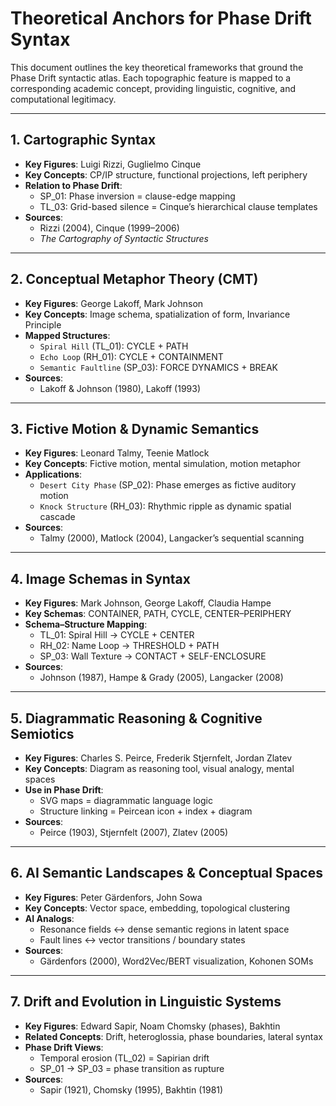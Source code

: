 
# Theoretical Anchors for Phase Drift Syntax

This document outlines the key theoretical frameworks that ground the Phase Drift syntactic atlas. Each topographic feature is mapped to a corresponding academic concept, providing linguistic, cognitive, and computational legitimacy.

---

## 1. Cartographic Syntax

- **Key Figures**: Luigi Rizzi, Guglielmo Cinque  
- **Key Concepts**: CP/IP structure, functional projections, left periphery  
- **Relation to Phase Drift**:
  - SP_01: Phase inversion = clause-edge mapping  
  - TL_03: Grid-based silence = Cinque’s hierarchical clause templates  
- **Sources**:
  - Rizzi (2004), Cinque (1999–2006)
  - *The Cartography of Syntactic Structures*

---

## 2. Conceptual Metaphor Theory (CMT)

- **Key Figures**: George Lakoff, Mark Johnson  
- **Key Concepts**: Image schema, spatialization of form, Invariance Principle  
- **Mapped Structures**:
  - `Spiral Hill` (TL_01): CYCLE + PATH
  - `Echo Loop` (RH_01): CYCLE + CONTAINMENT
  - `Semantic Faultline` (SP_03): FORCE DYNAMICS + BREAK
- **Sources**:
  - Lakoff & Johnson (1980), Lakoff (1993)

---

## 3. Fictive Motion & Dynamic Semantics

- **Key Figures**: Leonard Talmy, Teenie Matlock  
- **Key Concepts**: Fictive motion, mental simulation, motion metaphor  
- **Applications**:
  - `Desert City Phase` (SP_02): Phase emerges as fictive auditory motion
  - `Knock Structure` (RH_03): Rhythmic ripple as dynamic spatial cascade
- **Sources**:
  - Talmy (2000), Matlock (2004), Langacker’s sequential scanning

---

## 4. Image Schemas in Syntax

- **Key Figures**: Mark Johnson, George Lakoff, Claudia Hampe  
- **Key Schemas**: CONTAINER, PATH, CYCLE, CENTER–PERIPHERY  
- **Schema–Structure Mapping**:
  - TL_01: Spiral Hill → CYCLE + CENTER
  - RH_02: Name Loop → THRESHOLD + PATH
  - SP_03: Wall Texture → CONTACT + SELF-ENCLOSURE
- **Sources**:
  - Johnson (1987), Hampe & Grady (2005), Langacker (2008)

---

## 5. Diagrammatic Reasoning & Cognitive Semiotics

- **Key Figures**: Charles S. Peirce, Frederik Stjernfelt, Jordan Zlatev  
- **Key Concepts**: Diagram as reasoning tool, visual analogy, mental spaces  
- **Use in Phase Drift**:
  - SVG maps = diagrammatic language logic
  - Structure linking = Peircean icon + index + diagram
- **Sources**:
  - Peirce (1903), Stjernfelt (2007), Zlatev (2005)

---

## 6. AI Semantic Landscapes & Conceptual Spaces

- **Key Figures**: Peter Gärdenfors, John Sowa  
- **Key Concepts**: Vector space, embedding, topological clustering  
- **AI Analogs**:
  - Resonance fields ↔ dense semantic regions in latent space
  - Fault lines ↔ vector transitions / boundary states
- **Sources**:
  - Gärdenfors (2000), Word2Vec/BERT visualization, Kohonen SOMs

---

## 7. Drift and Evolution in Linguistic Systems

- **Key Figures**: Edward Sapir, Noam Chomsky (phases), Bakhtin  
- **Related Concepts**: Drift, heteroglossia, phase boundaries, lateral syntax  
- **Phase Drift Views**:
  - Temporal erosion (TL_02) = Sapirian drift
  - SP_01 → SP_03 = phase transition as rupture
- **Sources**:
  - Sapir (1921), Chomsky (1995), Bakhtin (1981)
